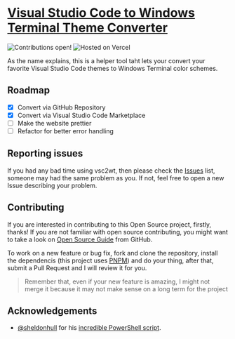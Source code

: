 # [Visual Studio Code to Windows Terminal Theme Converter](https://vsc2mst.guilherssousa.dev)

![Contributions open!](https://img.shields.io/badge/contributions-welcome-brightgreen.svg?style=flat)
![Hosted on Vercel](https://img.shields.io/badge/Vercel-000000?style=for-the-badge&logo=vercel&logoColor=white)

As the name explains, this is a helper tool taht lets your convert
your favorite Visual Studio Code themes to Windows Terminal color schemes.

## Roadmap

- [x] Convert via GitHub Repository
- [x] Convert via Visual Studio Code Marketplace
- [ ] Make the website prettier
- [ ] Refactor for better error handling

## Reporting issues

If you had any bad time using vsc2wt, then please check the [Issues](https://github.com/guilherssousa/vsc2mst/issues)
list, someone may had the same problem as you. If not, feel free to
open a new Issue describing your problem.

## Contributing

If you are interested in contributing to this Open Source project,
firstly, thanks! If you are not familiar with open source contributing,
you might want to take a look on [Open Source Guide](https://opensource.guide) from GitHub.

To work on a new feature or bug fix, fork and clone the repository, install the dependencis
(this project uses [PNPM](https://pnpm.io/)) and do your thing, after that, submit a Pull Request
and I will review it for you.

> Remember that, even if your new feature is amazing, I might not merge it because
> it may not make sense on a long term for the project

## Acknowledgements

- [@sheldonhull](https://github.com/sheldonhull) for his [incredible PowerShell script](https://gist.github.com/sheldonhull/300cdea8f076af99d0c3eab568ab7a94).
